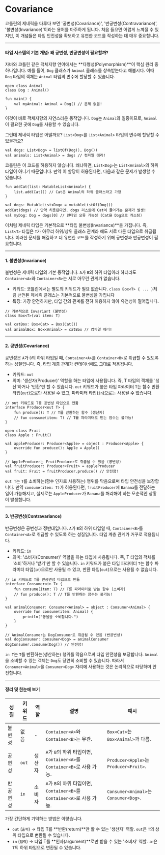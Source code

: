 # Covariance

코틀린의 제네릭을 다루다 보면 '공변성(Covariance)', '반공변성(Contravariance)', '불변성(Invariance)'이라는 용어를 마주하게 됩니다. 처음 들으면 어렵게 느껴질 수 있지만, 이 개념들은 타입 안전성을 확보하고 유연한 코드를 작성하는 데 매우 중요합니다.&#x20;

***

#### 타입 시스템의 기본 개념: 왜 공변성, 반공변성이 필요할까?

자바와 코틀린 같은 객체지향 언어에서는 \*\*다형성(Polymorphism)\*\*이 핵심 원리 중 하나입니다. 예를 들어, `Dog` 클래스가 `Animal` 클래스를 상속받는다고 해봅시다. 이때 `Dog` 타입의 객체는 `Animal` 타입의 변수에 할당할 수 있습니다.

```
open class Animal
class Dog : Animal()

fun main() {
    val myAnimal: Animal = Dog() // 문제 없음!
}
```

이것이 바로 객체지향의 자연스러운 동작입니다. `Dog`는 `Animal`의 일종이므로, `Animal`이 필요한 곳에 `Dog`를 사용할 수 있습니다.

그런데 제네릭 타입은 어떨까요? `List<Dog>`를 `List<Animal>` 타입의 변수에 할당할 수 있을까요?

```
val dogs: List<Dog> = listOf(Dog(), Dog())
val animals: List<Animal> = dogs // 컴파일 에러!
```

코틀린은 이 코드를 허용하지 않습니다. 왜냐하면, `List<Dog>`는 `List<Animal>`의 하위 타입이 아니기 때문입니다. 만약 이 할당이 허용된다면, 다음과 같은 문제가 발생할 수 있습니다.

```
fun addCat(list: MutableList<Animal>) {
    list.add(Cat()) // Cat은 Animal의 하위 클래스라고 가정
}

val dogs: MutableList<Dog> = mutableListOf(Dog())
addCat(dogs) // 만약 허용된다면, dogs 리스트에 Cat이 들어가는 문제가 발생!
val myDog: Dog = dogs[0] // 런타임 오류 가능성 (Cat을 Dog으로 캐스팅)
```

이처럼 제네릭 타입은 기본적으로 \*\*타입 불변성(Invariance)\*\*을 가집니다. 즉, `List<T>` 타입은 `T`가 아무리 하위/상위 클래스 관계라 해도 서로 다른 타입으로 취급됩니다. 이러한 문제를 해결하고 더 유연한 코드를 작성하기 위해 공변성과 반공변성이 필요합니다.

***

#### 1. 불변성(Invariance)

불변성은 제네릭 타입의 기본 동작입니다. `A`가 `B`의 하위 타입이라 하더라도 `Container<A>`와 `Container<B>`는 서로 아무런 관계가 없습니다.

* 키워드: 코틀린에서는 별도의 키워드가 필요 없습니다. `class Box<T> { ... }`처럼 선언된 제네릭 클래스는 기본적으로 불변성을 가집니다
* 특징: 가장 안전하지만, 타입 간의 관계를 전혀 허용하지 않아 유연성이 떨어집니다.

```
// 기본적으로 Invariant (불변성)
class Box<T>(val item: T)

val catBox: Box<Cat> = Box(Cat())
val animalBox: Box<Animal> = catBox // 컴파일 에러!
```

***

#### 2. 공변성(Covariance)

공변성은 `A`가 `B`의 하위 타입일 때, `Container<A>`를 `Container<B>`로 취급할 수 있도록 하는 성질입니다. 즉, 타입 계층 관계가 컨테이너에도 그대로 적용됩니다.

* 키워드: `out`
* 의미: '생산자(Producer)' 역할을 하는 타입에 사용됩니다. 즉, T 타입의 객체를 '생산'하거나 '반환'만 할 수 있습니다. `out` 키워드가 붙은 타입 파라미터 `T`는 함수 반환 타입(`out`)으로만 사용될 수 있고, 파라미터 타입(`in`)으로는 사용될 수 없습니다.

```
// out 키워드로 T를 공변성 타입으로 만듦
interface Producer<out T> {
    fun produce(): T // T를 반환하는 함수 (생산자)
    // fun consume(item: T) // T를 파라미터로 받는 함수는 불가능!
}

open class Fruit
class Apple : Fruit()

val appleProducer: Producer<Apple> = object : Producer<Apple> {
    override fun produce(): Apple = Apple()
}

// AppleProducer는 FruitProducer로 취급될 수 있음 (공변성)
val fruitProducer: Producer<Fruit> = appleProducer
val fruit: Fruit = fruitProducer.produce() // 안전함!
```

`out T`는 `T`를 소비하는(함수 인자로 사용하는) 행위를 막음으로써 타입 안전성을 보장합니다. 만약 `consume(item: T)`가 허용된다면, `fruitProducer`에 `Banana`를 전달하는 일이 가능해지고, 실제로는 `AppleProducer`가 `Banana`를 처리해야 하는 모순적인 상황이 발생합니다.

***

#### 3. 반공변성(Contravariance)

반공변성은 공변성과 정반대입니다. `A`가 `B`의 하위 타입일 때, `Container<B>`를 `Container<A>`로 취급할 수 있도록 하는 성질입니다. 타입 계층 관계가 거꾸로 적용됩니다.

* 키워드: `in`
* 의미: '소비자(Consumer)' 역할을 하는 타입에 사용됩니다. 즉, T 타입의 객체를 '소비'하거나 '받기'만 할 수 있습니다. `in` 키워드가 붙은 타입 파라미터 `T`는 함수 파라미터 타입(`in`)으로만 사용될 수 있고, 반환 타입(`out`)으로는 사용될 수 없습니다.

```
// in 키워드로 T를 반공변성 타입으로 만듦
interface Consumer<in T> {
    fun consume(item: T) // T를 파라미터로 받는 함수 (소비자)
    // fun produce(): T // T를 반환하는 함수는 불가능!
}

val animalConsumer: Consumer<Animal> = object : Consumer<Animal> {
    override fun consume(item: Animal) {
        println("동물을 소비합니다.")
    }
}

// AnimalConsumer는 DogConsumer로 취급될 수 있음 (반공변성)
val dogConsumer: Consumer<Dog> = animalConsumer
dogConsumer.consume(Dog()) // 안전함!
```

`in T`는 `T`를 반환하는(생산하는) 행위를 막음으로써 타입 안전성을 보장합니다. `Animal`을 소비할 수 있는 객체는 `Dog`도 당연히 소비할 수 있습니다. 따라서 `Consumer<Animal>`을 `Consumer<Dog>` 자리에 사용하는 것은 논리적으로 타당하며 안전합니다.

***

#### 정리 및 한눈에 보기

| 성질   | 키워드   | 역할  | 설명                                                        | 예시                                    |
| ---- | ----- | --- | --------------------------------------------------------- | ------------------------------------- |
| 불변성  | 없음    | -   | `Container<A>`와 `Container<B>`는 무관.                       | `Box<Cat>`는 `Box<Animal>`과 다름.        |
| 공변성  | `out` | 생산자 | `A`가 `B`의 하위 타입이면, `Container<A>`를 `Container<B>`로 사용 가능. | `Producer<Apple>`는 `Producer<Fruit>`. |
| 반공변성 | `in`  | 소비자 | `A`가 `B`의 하위 타입이면, `Container<B>`를 `Container<A>`로 사용 가능. | `Consumer<Animal>`는 `Consumer<Dog>`.  |

가장 간단하게 기억하는 방법은 이렇습니다.

* `out` (`출력`) -> 타입 T를 \*\*반환(return)\*\*만 할 수 있는 '생산자' 역할. `out`은 `T`의 상위 타입으로 변환될 수 있습니다.
* `in` (`입력`) -> 타입 T를 \*\*인자(argument)\*\*로만 받을 수 있는 '소비자' 역할. `in`은 `T`의 하위 타입으로 변환될 수 있습니다.
